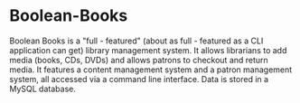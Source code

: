 # Boolean-Books
Boolean Books is a "full - featured" (about as full - featured as a CLI application can get) library management system. It allows librarians to add media (books, CDs, DVDs) and allows patrons to checkout and return media. It features a content management system and a patron management system, all accessed via a command line interface. Data is stored in a MySQL database.
